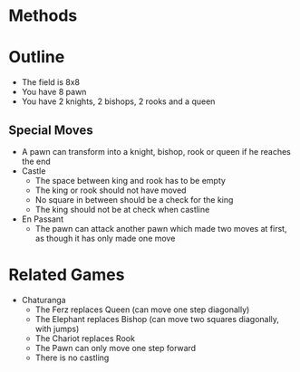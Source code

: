 # Methods


# Outline
- The field is 8x8
- You have 8 pawn
- You have 2 knights, 2 bishops, 2 rooks and a queen
## Special Moves
- A pawn can transform into a knight, bishop, rook or queen if he reaches the end
- Castle
	- The space between king and rook has to be empty
	- The king or rook should not have moved
	- No square in between should be a check for the king
	- The king should not be at check when castline
- En Passant
	- The pawn can attack another pawn which made two moves at first, as though it has only made one move

# Related Games
- Chaturanga
	- The Ferz replaces Queen (can move one step diagonally)
	- The Elephant replaces Bishop (can move two squares diagonally, with jumps)
	- The Chariot replaces Rook
	- The Pawn can only move one step forward
	- There is no castling